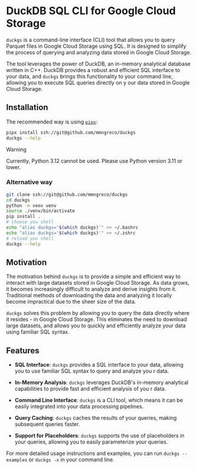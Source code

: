 # DuckDB SQL CLI for Google Cloud Storage

`duckgs` is a command-line interface (CLI) tool that allows you to query
Parquet files in Google Cloud Storage using SQL. It is designed to simplify
the process of querying and analyzing data stored in Google Cloud Storage.

The tool leverages the power of DuckDB, an in-memory analytical database
written in C++. DuckDB provides a robust and efficient SQL interface to your
data, and `duckgs` brings this functionality to your command line, allowing you
to execute SQL queries directly on y our data stored in Google Cloud Storage.


## Installation

The recommended way is using [`pipx`][pipx]:

```bash
pipx install ssh://git@github.com/mmngreco/duckgs
duckgs --help
```

> [!warning]
>
> Currently, Python 3.12 cannot be used. Please use Python version 3.11 or
> lower.


### Alternative way

```bash
git clone ssh://git@github.com/mmngreco/duckgs
cd duckgs
python -m venv venv
source ./venv/bin/activate
pip install .
# choose you shell
echo "alias duckgs='$(which duckgs)'" >> ~/.bashrc
echo "alias duckgs='$(which duckgs)'" >> ~/.zshrc
# reload you shell
duckgs --help
```

## Motivation

The motivation behind `duckgs` is to provide a simple and efficient way to
interact with large datasets stored in Google Cloud Storage. As data grows, it
becomes increasingly difficult to analyze and derive insights from it.
Traditional methods of downloading the data and analyzing it locally become
impractical due to the sheer size of the data.

`duckgs` solves this problem by allowing you to query the data directly where
it resides - in Google Cloud Storage. This eliminates the need to download
large datasets, and allows you to quickly and efficiently analyze your data
using familiar SQL syntax.

## Features

- **SQL Interface**: `duckgs` provides a SQL interface to your data, allowing
  you to use familiar SQL syntax to query and analyze you r data.

- **In-Memory Analysis**: `duckgs` leverages DuckDB's in-memory analytical
  capabilities to provide fast and efficient analysis of you r data.

- **Command Line Interface**: `duckgs` is a CLI tool, which means it can be
  easily integrated into your data processing pipelines.

- **Query Caching**: `duckgs` caches the results of your queries, making
  subsequent queries faster.

- **Support for Placeholders**: `duckgs` supports the use of placeholders in
  your queries, allowing you to easily parameterize your queries.

For more detailed usage instructions and examples, you can run `duckgs
--examples` or `duckgs -x` in your command line.


[pipx]: https://pypa.github.io/pipx/installation/
